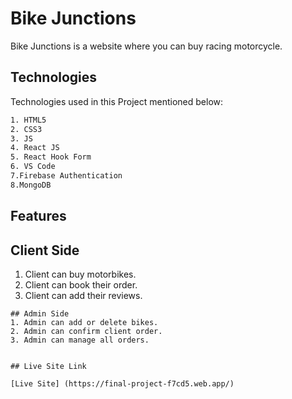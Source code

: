 # Bike Junctions

Bike Junctions is a website where you can buy racing motorcycle.

## Technologies

Technologies used in this Project mentioned below:

```bash
1. HTML5
2. CSS3
3. JS
4. React JS
5. React Hook Form
6. VS Code
7.Firebase Authentication
8.MongoDB
```

## Features

## Client Side
1. Client can buy motorbikes.
2. Client can book their order.
3. Client can add their reviews.
```
## Admin Side
1. Admin can add or delete bikes.
2. Admin can confirm client order.
3. Admin can manage all orders.


## Live Site Link

[Live Site] (https://final-project-f7cd5.web.app/)